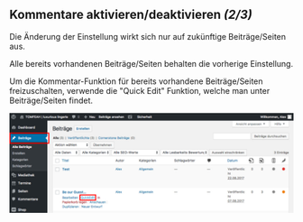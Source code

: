 ## Kommentare aktivieren/deaktivieren *(2/3)*

Die Änderung der Einstellung wirkt sich nur auf zukünftige Beiträge/Seiten aus.

Alle bereits vorhandenen Beiträge/Seiten behalten die vorherige Einstellung.

Um die Kommentar-Funktion für bereits vorhandene Beiträge/Seiten freizuschalten, verwende die "Quick Edit" Funktion, welche man unter Beiträge/Seiten findet.

![image](./assets/settings_per_post.jpg)
